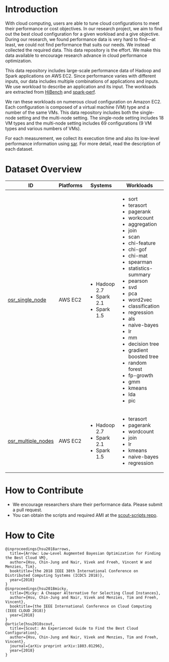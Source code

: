 # Introduction
With cloud computing, users are able to tune cloud configurations to meet their performance or cost objectives.  In our research project, we aim to find out the best cloud configuration for a given workload and a give objective.  During our research, we found performance data is very hard to find—at least, we could not find performance that suits our needs.  We instead collected the required data.  This data repository is the effort.  We make this data available to encourage research advance in cloud performance optimization.


This data repository includes large-scale performance data of Hadoop and Spark applications on AWS EC2.  Since performance varies with different inputs, our data includes multiple combinations of applications and inputs.  We use workload to describe an application and its input.  The workloads are extracted from [HiBench](https://github.com/intel-hadoop/HiBench) and [spark-perf](https://github.com/databricks/spark-perf).

We ran these workloads on numerous cloud configuration on Amazon EC2.  Each configuration is composed of a virtual machine (VM) type and a number of the same VMs.  This data repository includes both the single-node setting and the multi-node setting.  The single-node setting includes 18 VM types and the multi-node setting includes 69 configurations (9 VM types and various numbers of VMs).

For each measurement, we collect its execution time and also its low-level performance information using [sar](https://linux.die.net/man/1/sar). For more detail, read the description of each dataset.


# Dataset Overview

| ID                 | Platforms | Systems                          | Workloads | Description                                                     |
|--------------------|----------|----------------------------------|-----------|-----------------------------------------------------------------|
| [osr_single_node](dataset/osr_single_node.md)    | AWS EC2  | <ul><li>Hadoop 2.7</li><li>Spark 2.1</li><li>Spark 1.5</li></ul> | <ul><li>sort</li><li>terasort</li><li>pagerank</li><li>workcount</li><li>aggregation</li><li>join</li><li>scan</li><li>chi-feature</li><li>chi-gof</li><li>chi-mat</li><li>spearman</li><li>statistics-summary</li><li>pearson</li><li>svd</li><li>pca</li><li>word2vec</li><li>classification</li><li>regression</li><li>als</li><li>naive-bayes</li><li>lr</li><li>mm</li><li>decision tree</li><li>gradient boosted tree</li><li>random forest</li><li>fp-growth</li><li>gmm</li><li>kmeans</li><li>lda</li><li>pic</li></ul>          | Multiple workloads running on a single-node setting on AWS      |
| [osr_multiple_nodes](dataset/osr_multiple_nodes.md) | AWS EC2  | <ul><li>Hadoop 2.7</li><li>Spark 2.1</li><li>Spark 1.5</li></ul> | <ul><li>terasort</li><li>pagerank</li><li>wordcount</li><li>join</li><li>lr</li><li>kmeans</li><li>naive-bayes</li><li>regression</li></ul>          | Multiple workloads running on the multiple-nodes setting on AWS |

# How to Contribute
* We encourage researchers share their performance data.  Please submit a pull request.
* You can obtain the scripts and required AMI at the [scout-scripts repo](https://github.com/oxhead/scout-scripts).



# How to Cite

```
@inproceedings{hsu2018arrows,
  title={Arrow: Low-Level Augmented Bayesian Optimization for Finding the Best Cloud VM},
  author={Hsu, Chin-Jung and Nair, Vivek and Freeh, Vincent W and Menzies, Tim},
  booktitle={the 2018 IEEE 38th International Conference on Distributed Computing Systems (ICDCS 2018)},
  year={2018}
}
@inproceedings{hsu2018micky,
  title={Micky: A Cheaper Alternative for Selecting Cloud Instances},
  author={Hsu, Chin-Jung and Nair, Vivek and Menzies, Tim and Freeh, Vincent},
  booktitle={the IEEE International Conference on Cloud Computing (IEEE CLOUD 2018)}
  year={2018}
}
@article{hsu2018scout,
  title={Scout: An Experienced Guide to Find the Best Cloud Configuration},
  author={Hsu, Chin-Jung and Nair, Vivek and Menzies, Tim and Freeh, Vincent},
  journal={arXiv preprint arXiv:1803.01296},
  year={2018}
}
```
